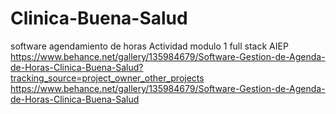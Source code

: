 # Clinica-Buena-Salud
software agendamiento de horas
Actividad modulo 1 full stack AIEP
https://www.behance.net/gallery/135984679/Software-Gestion-de-Agenda-de-Horas-Clinica-Buena-Salud?tracking_source=project_owner_other_projects
https://www.behance.net/gallery/135984679/Software-Gestion-de-Agenda-de-Horas-Clinica-Buena-Salud
